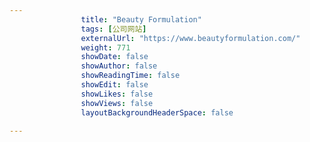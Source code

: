 ---
                title: "Beauty Formulation"
                tags: [公司网站]
                externalUrl: "https://www.beautyformulation.com/"
                weight: 771
                showDate: false
                showAuthor: false
                showReadingTime: false
                showEdit: false
                showLikes: false
                showViews: false
                layoutBackgroundHeaderSpace: false
                ---

